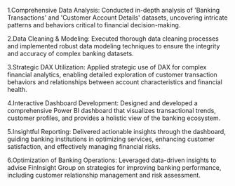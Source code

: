 1.Comprehensive Data Analysis: Conducted in-depth analysis of 'Banking Transactions' and 'Customer Account Details' datasets, uncovering intricate patterns and behaviors critical to financial decision-making.

2.Data Cleaning & Modeling: Executed thorough data cleaning processes and implemented robust data modeling techniques to ensure the integrity and accuracy of complex banking datasets.

3.Strategic DAX Utilization: Applied strategic use of DAX for complex financial analytics, enabling detailed exploration of customer transaction behaviors and relationships between account characteristics and financial health.

4.Interactive Dashboard Development: Designed and developed a comprehensive Power BI dashboard that visualizes transactional trends, customer profiles, and provides a holistic view of the banking ecosystem.

5.Insightful Reporting: Delivered actionable insights through the dashboard, guiding banking institutions in optimizing services, enhancing customer satisfaction, and effectively managing financial risks.

6.Optimization of Banking Operations: Leveraged data-driven insights to advise FinInsight Group on strategies for improving banking performance, including customer relationship management and risk assessment.
